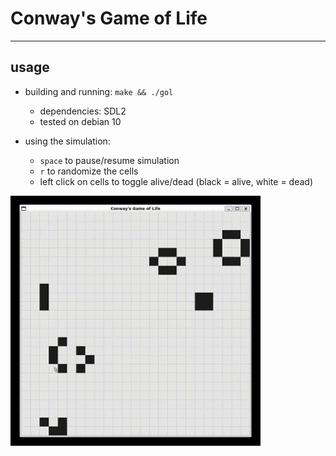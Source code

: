 # Conway's Game of Life
---
## usage
- building and running: `make && ./gol`<br>
	- dependencies: SDL2
	- tested on debian 10

- using the simulation:
	- `space` to pause/resume simulation
	- `r` to randomize the cells
	- left click on cells to toggle alive/dead (black = alive, white = dead)
<img src="./imgs/2021-11-15 18-17-23_Trim.gif" width="400" height="400">
